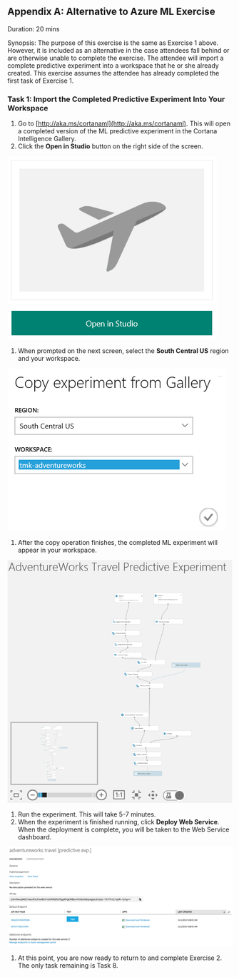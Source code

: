 ## Appendix A: Alternative to Azure ML Exercise

Duration: 20 mins

Synopsis: The purpose of this exercise is the same as Exercise 1 above. However, it is included as an alternative in the case attendees fall behind or are otherwise unable to complete the exercise. The attendee will import a complete predictive experiment into a workspace that he or she already created. This exercise assumes the attendee has already completed the first task of Exercise 1.

### Task 1: Import the Completed Predictive Experiment Into Your Workspace

1. Go to [http://aka.ms/cortanaml](http://aka.ms/cortanaml). This will open a completed version of the ML predictive experiment in the Cortana Intelligence Gallery.
2. Click the **Open in Studio** button on the right side of the screen.

![Screenshot](images/import_the_completed_predictive_experiment_into_your_workspace_0.png)

1. When prompted on the next screen, select the **South Central US** region and your workspace.

![Screenshot](images/import_the_completed_predictive_experiment_into_your_workspace_1.png)

1. After the copy operation finishes, the completed ML experiment will appear in your workspace.

![Screenshot](images/import_the_completed_predictive_experiment_into_your_workspace_2.png)

1. Run the experiment. This will take 5-7 minutes.
2. When the experiment is finished running, click **Deploy Web Service**. When the deployment is complete, you will be taken to the Web Service dashboard.

![Screenshot](images/import_the_completed_predictive_experiment_into_your_workspace_3.png)

1. At this point, you are now ready to return to and complete Exercise 2. The only task remaining is Task 8.
